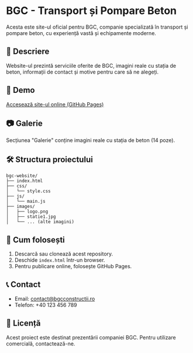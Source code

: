 # BGC - Transport și Pompare Beton

Acesta este site-ul oficial pentru BGC, companie specializată în transport și pompare beton, cu experiență vastă și echipamente moderne.

## 📄 Descriere
Website-ul prezintă serviciile oferite de BGC, imagini reale cu stația de beton, informații de contact și motive pentru care să ne alegeți.

## 🔗 Demo
[Accesează site-ul online (GitHub Pages)](https://roberrrt.github.io/website/)

## 📷 Galerie
Secțiunea "Galerie" conține imagini reale cu stația de beton (14 poze).

## 🛠️ Structura proiectului
```
bgc-website/
├── index.html
├── css/
│   └── style.css
├── js/
│   └── main.js
├── images/
│   ├── logo.png
│   ├── statie1.jpg
│   └── ... (alte imagini)
```

## 🚀 Cum folosești
1. Descarcă sau clonează acest repository.
2. Deschide `index.html` într-un browser.
3. Pentru publicare online, folosește GitHub Pages.

## 📞 Contact
- Email: contact@bgcconstructii.ro
- Telefon: +40 123 456 789

## 📝 Licență
Acest proiect este destinat prezentării companiei BGC. Pentru utilizare comercială, contactează-ne. 
